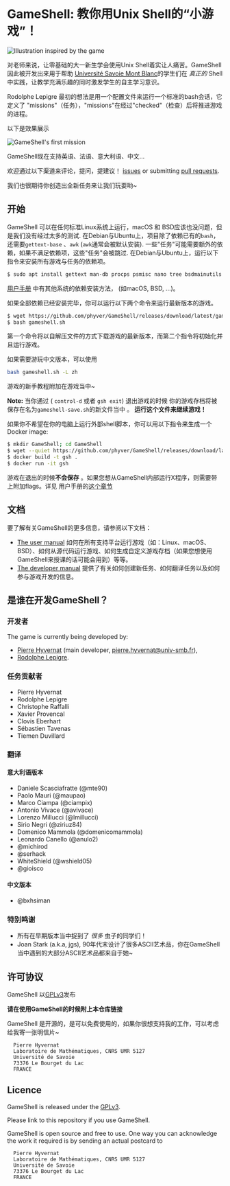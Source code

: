 GameShell: 教你用Unix Shell的“小游戏”！
===========================================

![Illustration inspired by the game](Images/illustration-small.png)

对老师来说，让零基础的大一新生学会使用Unix Shell着实让人痛苦。GameShell因此被开发出来用于帮助
[Université Savoie Mont Blanc](https://univ-smb.fr)的学生们在 *真正的*
Shell中实践，让教学充满乐趣的同时激发学生的自主学习意识。 

Rodolphe Lepigre 最初的想法是用一个配置文件来运行一个标准的bash会话，它定义了 "missions"（任务），"missions"在经过"checked"（检查）后将推进游戏的进程。

以下是效果展示

![GameShell's first mission](Images/gameshell_first_mission_small.gif)


GameShell现在支持英语、法语、意大利语、中文...


欢迎通过以下渠道来评论，提问，提建议！
[issues](https://github.com/phyver/GameShell/issues) or submitting
[pull requests](https://github.com/phyver/GameShell/pulls). 

我们也很期待你创造出全新任务来让我们玩耍哟~


开始
---------------

GameShell 可以在任何标准Linux系统上运行，macOS 和 BSD应该也没问题，但是我们没有经过太多的测试. 
在Debian与Ubuntu上，项目除了依赖已有的`bash`，还需要`gettext-base` 、`awk` (`awk`通常会被默认安装). 
一些"任务"可能需要额外的依赖，如果不满足依赖项，这些"任务"会被跳过.
在Debian与Ubuntu上，运行以下指令来安装所有游戏与任务的依赖项。
```sh
$ sudo apt install gettext man-db procps psmisc nano tree bsdmainutils x11-apps wget
```
 [用户手册](doc/user_manual.md) 中有其他系统的依赖安装方法， (如macOS, BSD, ...)。

如果全部依赖已经安装完毕，你可以运行以下两个命令来运行最新版本的游戏。
```sh
$ wget https://github.com/phyver/GameShell/releases/download/latest/gameshell.sh
$ bash gameshell.sh
```
第一个命令将以自解压文件的方式下载游戏的最新版本，而第二个指令将初始化并且运行游戏。

如果需要游玩中文版本，可以使用
``` sh
bash gameshell.sh -L zh
```

游戏的新手教程附加在游戏当中~

**Note:** 当你通过 ( `control-d` 或者 `gsh exit`) 退出游戏的时候
你的游戏存档将被保存在名为`gameshell-save.sh`的新文件当中 。
**运行这个文件来继续游戏！**


如果你不希望在你的电脑上运行外部shell脚本，你可以用以下指令来生成一个Docker image:
```sh
$ mkdir GameShell; cd GameShell
$ wget --quiet https://github.com/phyver/GameShell/releases/download/latest/Dockerfile
$ docker build -t gsh .
$ docker run -it gsh
```
游戏在退出的时候**不会保存** 。如果您想从GameShell内部运行X程序，则需要带上附加flags。详见 用户手册的[这个章节](./doc/deps.md#running-GameShell-from-a-docker-container) 


文档
-------------

要了解有关GameShell的更多信息，请参阅以下文档：
-  [The user manual](doc/user_manual.md) 如何在所有支持平台运行游戏（如：Linux、macOS、BSD）、如何从源代码运行游戏、如何生成自定义游戏存档（如果您想使用GameShell来授课的话可能会用到）等等。
-  [The developer manual](doc/dev_manual.md) 提供了有关如何创建新任务、如何翻译任务以及如何参与游戏开发的信息。


是谁在开发GameShell？
----------------------------

### 开发者

The game is currently being developed by:
* [Pierre Hyvernat](http://www.lama.univ-smb.fr/~hyvernat) (main developer,
  [pierre.hyvernat@univ-smb.fr](mailto:pierre.hyvernat@univ-smb.fr)),
* [Rodolphe Lepigre](https://lepigre.fr).

### 任务贡献者

* Pierre Hyvernat
* Rodolphe Lepigre
* Christophe Raffalli
* Xavier Provencal
* Clovis Eberhart
* Sébastien Tavenas
* Tiemen Duvillard

### 翻译

#### 意大利语版本

* Daniele Scasciafratte (@mte90)
* Paolo Mauri (@maupao)
* Marco Ciampa (@ciampix)
* Antonio Vivace (@avivace)
* Lorenzo Millucci (@lmillucci)
* Sirio Negri (@ziriuz84)
* Domenico Mammola (@domenicomammola)
* Leonardo Canello (@anulo2)
* @michirod
* @serhack
* WhiteShield (@wshield05)
* @gioisco

#### 中文版本

* @bxhsiman

### 特别鸣谢

* 所有在早期版本当中捉到了 *很多* 虫子的同学们！
* Joan Stark (a.k.a, jgs), 90年代末设计了很多ASCII艺术品，你在GameShell当中遇到的大部分ASCII艺术品都来自于她~

许可协议
-------

GameShell 以[GPLv3](https://www.gnu.org/licenses/gpl-3.0.en.html)发布

**请在使用GameShell的时候附上本仓库链接**

GameShell 是开源的，是可以免费使用的，如果你很想支持我的工作，可以考虑给我寄一张明信片~

```
  Pierre Hyvernat
  Laboratoire de Mathématiques, CNRS UMR 5127
  Université de Savoie
  73376 Le Bourget du Lac
  FRANCE
```

Licence
-------

GameShell is released under the [GPLv3](https://www.gnu.org/licenses/gpl-3.0.en.html).

Please link to this repository if you use GameShell.

GameShell is open source and free to use. One way you can acknowledge the work
it required is by sending an actual postcard to

```
  Pierre Hyvernat
  Laboratoire de Mathématiques, CNRS UMR 5127
  Université de Savoie
  73376 Le Bourget du Lac
  FRANCE
```

